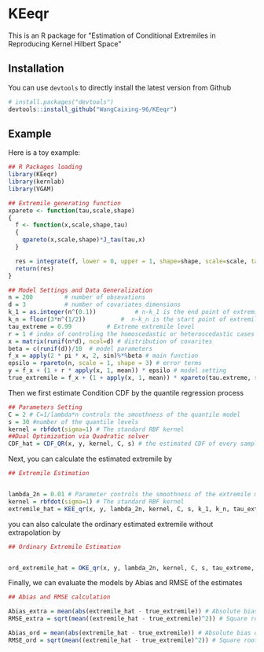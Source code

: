 # KEeqr
This is an R package for "Estimation of Conditional Extremiles in Reproducing Kernel Hilbert Space"


## Installation

You can use `devtools` to directly install the latest version from Github

```R
# install.packages("devtools")
devtools::install_github("WangCaixing-96/KEeqr")
```

## Example

Here is a toy example:

```r
## R Packages loading
library(KEeqr)
library(kernlab)
library(VGAM)

## Extremile generating function
xpareto <- function(tau,scale,shape)
{
  f <- function(x,scale,shape,tau)
  {
    qpareto(x,scale,shape)*J_tau(tau,x)
  }

  res = integrate(f, lower = 0, upper = 1, shape=shape, scale=scale, tau=tau, rel.tol=5*10^8*.Machine$double.eps)$value
  return(res)
}

## Model Settings and Data Generalization
n = 200			# number of obsevations
d = 3			# number of covariates dimensions
k_1 = as.integer(n^(0.1))			# n-k_1 is the end point of extremile interval
k_n = floor(3*n^(1/2))			#  n-k_n is the start point of extremile interval
tau_extreme = 0.99			# Extreme extremile level
r = 1 # index of controling the homoscedastic or heteroscedastic cases
x = matrix(runif(n*d), ncol=d) # distribution of covarites
beta = c(runif(d))/10  # model parameters
f_x = apply(2 * pi * x, 2, sin)%*%beta # main function
epsilo = rpareto(n, scale = 1, shape = 3) # error terms
y = f_x + (1 + r * apply(x, 1, mean)) * epsilo # model setting
true_extremile = f_x + (1 + apply(x, 1, mean)) * xpareto(tau.extreme, scale=1, shape=3) # the true extremile in level tau_extremile
```

Then we first estimate Condition CDF by the quantile regression process

```R
## Parameters Setting
C = 2 # C=1/lambda*n controls the smoothness of the quantile model
s = 30 #number of the quantile levels
kernel = rbfdot(sigma=1) # The standard RBF kernel
##Dual Optimization via Quadratic solver  
CDF_hat = CDF_QR(x, y, kernel, C, s) # the estimated CDF of every sample

```

Next, you can calculate the estimated extremile by  
```R
## Extremile Estimation


lambda_2n = 0.01 # Parameter controls the smoothness of the extremile model
kernel = rbfdot(sigma=1) # The standard RBF kernel
extremile_hat = KEE_qr(x, y, lambda_2n, kernel, C, s, k_1, k_n, tau_extreme, CDF_hat)
```

you can also calculate the ordinary estimated extremile without extrapolation by 
```R
## Ordinary Extremile Estimation 


ord_extremile_hat = OKE_qr(x, y, lambda_2n, kernel, C, s, tau_extreme, CDF_hat)
```

Finally, we can evaluate the models by Abias and RMSE of the estimates
```R
## Abias and RMSE calculation  

Abias_extra = mean(abs(extremile_hat - true_extremile)) # Absolute bias of estimated extremile with extrapolation
RMSE_extra = sqrt(mean((extremile_hat - true_extremile)^2)) # Square root of MSE of estimated extremile with extrapolation

Abias_ord = mean(abs(extremile_hat - true_extremile)) # Absolute bias of estimated extremile without extrapolation
RMSE_ord = sqrt(mean((extremile_hat - true_extremile)^2)) # Square root of MSE of estimated extremile without extrapolation
```











